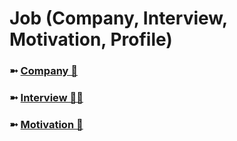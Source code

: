 # Job (Company, Interview, Motivation, Profile)

### ➼ [Company 🏢](Company)
### ➼ [Interview 👨‍💻](Interview)
### ➼ [Motivation 💪](Motivation)

